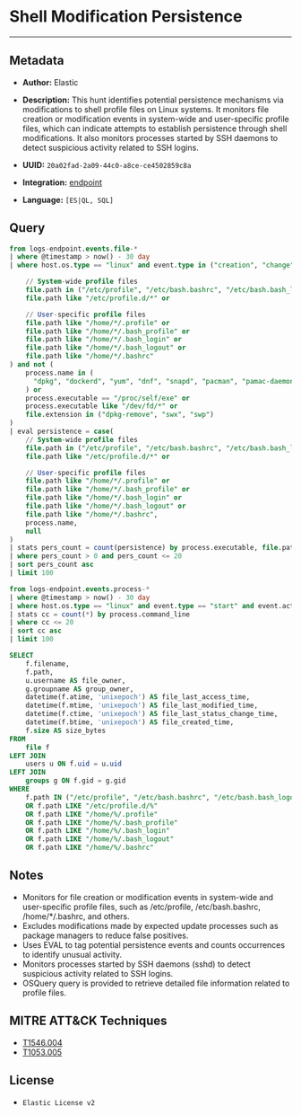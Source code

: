 # Shell Modification Persistence

---

## Metadata

- **Author:** Elastic
- **Description:** This hunt identifies potential persistence mechanisms via modifications to shell profile files on Linux systems. It monitors file creation or modification events in system-wide and user-specific profile files, which can indicate attempts to establish persistence through shell modifications. It also monitors processes started by SSH daemons to detect suspicious activity related to SSH logins.

- **UUID:** `20a02fad-2a09-44c0-a8ce-ce4502859c8a`
- **Integration:** [endpoint](https://docs.elastic.co/integrations/endpoint)
- **Language:** `[ES|QL, SQL]`

## Query

```sql
from logs-endpoint.events.file-*
| where @timestamp > now() - 30 day
| where host.os.type == "linux" and event.type in ("creation", "change") and (

    // System-wide profile files
    file.path in ("/etc/profile", "/etc/bash.bashrc", "/etc/bash.bash_logout") or
    file.path like "/etc/profile.d/*" or

    // User-specific profile files
    file.path like "/home/*/.profile" or
    file.path like "/home/*/.bash_profile" or
    file.path like "/home/*/.bash_login" or
    file.path like "/home/*/.bash_logout" or
    file.path like "/home/*/.bashrc"
) and not (
    process.name in (
      "dpkg", "dockerd", "yum", "dnf", "snapd", "pacman", "pamac-daemon", "microdnf", "podman", "apk"
    ) or
    process.executable == "/proc/self/exe" or
    process.executable like "/dev/fd/*" or
    file.extension in ("dpkg-remove", "swx", "swp")
)
| eval persistence = case(
    // System-wide profile files
    file.path in ("/etc/profile", "/etc/bash.bashrc", "/etc/bash.bash_logout") or
    file.path like "/etc/profile.d/*" or

    // User-specific profile files
    file.path like "/home/*/.profile" or
    file.path like "/home/*/.bash_profile" or
    file.path like "/home/*/.bash_login" or
    file.path like "/home/*/.bash_logout" or
    file.path like "/home/*/.bashrc",
    process.name,
    null
)
| stats pers_count = count(persistence) by process.executable, file.path
| where pers_count > 0 and pers_count <= 20
| sort pers_count asc
| limit 100
```

```sql
from logs-endpoint.events.process-*
| where @timestamp > now() - 30 day
| where host.os.type == "linux" and event.type == "start" and event.action == "exec" and process.parent.name == "sshd"
| stats cc = count(*) by process.command_line
| where cc <= 20
| sort cc asc
| limit 100
```

```sql
SELECT
    f.filename,
    f.path,
    u.username AS file_owner,
    g.groupname AS group_owner,
    datetime(f.atime, 'unixepoch') AS file_last_access_time,
    datetime(f.mtime, 'unixepoch') AS file_last_modified_time,
    datetime(f.ctime, 'unixepoch') AS file_last_status_change_time,
    datetime(f.btime, 'unixepoch') AS file_created_time,
    f.size AS size_bytes
FROM
    file f
LEFT JOIN
    users u ON f.uid = u.uid
LEFT JOIN
    groups g ON f.gid = g.gid
WHERE
    f.path IN ("/etc/profile", "/etc/bash.bashrc", "/etc/bash.bash_logout")
    OR f.path LIKE "/etc/profile.d/%"
    OR f.path LIKE "/home/%/.profile"
    OR f.path LIKE "/home/%/.bash_profile"
    OR f.path LIKE "/home/%/.bash_login"
    OR f.path LIKE "/home/%/.bash_logout"
    OR f.path LIKE "/home/%/.bashrc"
```

## Notes

- Monitors for file creation or modification events in system-wide and user-specific profile files, such as /etc/profile, /etc/bash.bashrc, /home/*/.bashrc, and others.
- Excludes modifications made by expected update processes such as package managers to reduce false positives.
- Uses EVAL to tag potential persistence events and counts occurrences to identify unusual activity.
- Monitors processes started by SSH daemons (sshd) to detect suspicious activity related to SSH logins.
- OSQuery query is provided to retrieve detailed file information related to profile files.
## MITRE ATT&CK Techniques

- [T1546.004](https://attack.mitre.org/techniques/T1546/004)
- [T1053.005](https://attack.mitre.org/techniques/T1053/005)

## License

- `Elastic License v2`
